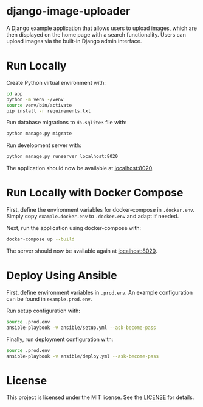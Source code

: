 # django-image-uploader

A Django example application that allows users to upload images, which are then displayed on the home page with a search functionality. Users can upload images via the built-in Django admin interface.

# Run Locally

Create Python virtual environment with:

```bash
cd app
python -m venv -/venv
source venv/bin/activate
pip install -r requirements.txt
```

Run database migrations to `db.sqlite3` file with:

```bash
python manage.py migrate
```

Run development server with:

```bash
python manage.py runserver localhost:8020
```

The application should now be available at [localhost:8020](http://localhost:8020).


# Run Locally with Docker Compose

First, define the environment variables for docker-compose in `.docker.env`. Simply copy `example.docker.env` to `.docker.env` and adapt if needed.

Next, run the application using docker-compose with:

```bash
docker-compose up --build
```

The server should now be available again at [localhost:8020](http://localhost:8020).

# Deploy Using Ansible

First, define environment variables in `.prod.env`. An example configuration can be found in `example.prod.env`.

Run setup configuration with:

```bash
source .prod.env
ansible-playbook -v ansible/setup.yml --ask-become-pass
```

Finally, run deployment configuration with:

```bash
source .prod.env
ansible-playbook -v ansible/deploy.yml --ask-become-pass
```

# License

This project is licensed under the MIT license. See the [LICENSE](LICENSE) for details.
